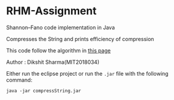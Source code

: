 # RHM-Assignment
Shannon–Fano code implementation in Java

Compresses the String and prints efficiency of compression

This code follow the algorithm in [this page](https://en.wikipedia.org/wiki/Shannon%E2%80%93Fano_coding#Shannon.E2.80.93Fano_Algorithm)

Author : Dikshit Sharma(MIT2018034)

Either run the eclipse project or run the `.jar` file with the following command:

`java -jar compressString.jar`
